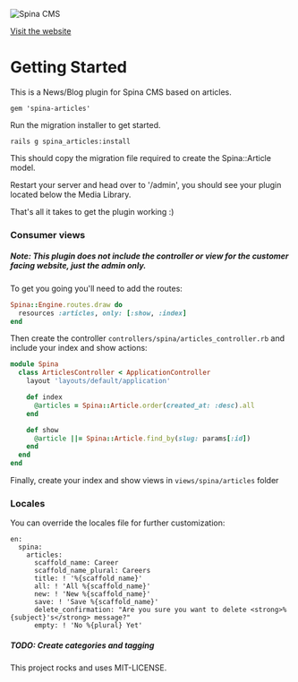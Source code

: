 ![Spina CMS](http://www.spinacms.com/spinacms.png)

[Visit the website](http://www.spinacms.com)

# Getting Started

This is a News/Blog plugin for Spina CMS based on articles.

```
gem 'spina-articles'
```

Run the migration installer to get started.

```
rails g spina_articles:install
```

This should copy the migration file required to create the Spina::Article model.

Restart your server and head over to '/admin', you should see your plugin located below the Media Library.

That's all it takes to get the plugin working :)

### Consumer views

##### Note: This plugin does not include the controller or view for the customer facing website, just the admin only.

To get you going you'll need to add the routes:

```ruby
Spina::Engine.routes.draw do
  resources :articles, only: [:show, :index]
end
```

Then create the controller `controllers/spina/articles_controller.rb` and include your index and show actions:

```ruby
module Spina
  class ArticlesController < ApplicationController
    layout 'layouts/default/application'

    def index
      @articles = Spina::Article.order(created_at: :desc).all
    end

    def show
      @article ||= Spina::Article.find_by(slug: params[:id])
    end
  end
end
```

Finally, create your index and show views in `views/spina/articles` folder

### Locales

You can override the locales file for further customization:

```
en:
  spina:
    articles:
      scaffold_name: Career
      scaffold_name_plural: Careers
      title: ! '%{scaffold_name}'
      all: ! 'All %{scaffold_name}'
      new: ! 'New %{scaffold_name}'
      save: ! 'Save %{scaffold_name}'
      delete_confirmation: "Are you sure you want to delete <strong>%{subject}'s</strong> message?"
      empty: ! 'No %{plural} Yet'
```

##### TODO: Create categories and tagging

This project rocks and uses MIT-LICENSE.

